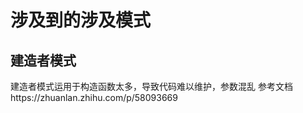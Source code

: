 <h1>涉及到的涉及模式</h1>
<h2>建造者模式</h2>
建造者模式运用于构造函数太多，导致代码难以维护，参数混乱
参考文档https://zhuanlan.zhihu.com/p/58093669
